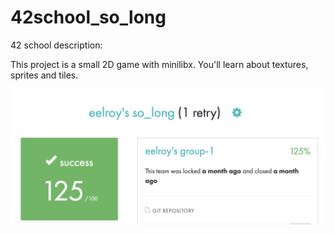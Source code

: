 # 42school_so_long


42 school description:


This project is a small 2D game with minilibx. You'll learn about textures, sprites and tiles.


![This is an image](https://github.com/d-vasily/42school_so_long/blob/main/score.png)
